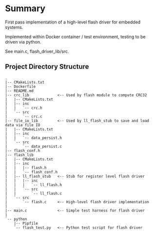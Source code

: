 # Summary

First pass implementation of a high-level flash driver for embedded systems.

Implemented within Docker container / test environment, testing to be driven via python. 

See main.c, flash_driver_lib/src.

## Project Directory Structure
```
.
|-- CMakeLists.txt
|-- Dockerfile
|-- README.md
|-- crc_lib             <-- Used by flash module to compute CRC32 
|   |-- CMakeLists.txt
|   |-- inc
|   |   `-- crc.h
|   `-- src
|       `-- crc.c
|-- file_io_lib         <-- Used by ll_flash_stub to save and load data via file IO
|   |-- CMakeLists.txt
|   |-- inc
|   |   `-- data_persist.h
|   `-- src
|       `-- data_persist.c
|-- flash_conf.h
|-- flash_lib
|   |-- CMakeLists.txt
|   |-- inc
|   |   |-- flash.h
|   |   `-- flash_conf.h
|   |-- ll_flash_stub   <-- Stub for register level flash driver
|   |   |-- inc
|   |   |   `-- ll_flash.h
|   |   `-- src
|   |       `-- ll_flash.c
|   `-- src
|       `-- flash.c     <-- High-level flash driver implementation
|
|-- main.c              <-- Simple test harness for flash driver
|  
`-- python
    |-- Pipfile
    `-- flash_test.py   <-- Python test script for flash driver
```